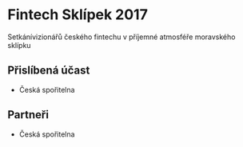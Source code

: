 # Fintech Sklípek 2017
Setkánívizionářů českého fintechu v příjemné atmosféře moravského sklípku

## Přislíbená účast

- Česká spořitelna

## Partneři

- Česká spořitelna
